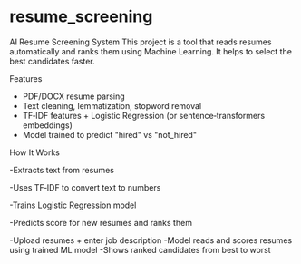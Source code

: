 # resume_screening

AI Resume Screening System
This project is a tool that reads resumes automatically and ranks them using Machine Learning.
It helps to select the best candidates faster.


Features
- PDF/DOCX resume parsing
- Text cleaning, lemmatization, stopword removal
- TF‑IDF features + Logistic Regression (or sentence‑transformers embeddings)
- Model trained to predict "hired" vs "not_hired"


How It Works

-Extracts text from resumes

-Uses TF‑IDF to convert text to numbers

-Trains Logistic Regression model

-Predicts score for new resumes and ranks them

-Upload resumes + enter job description
-Model reads and scores resumes using trained ML model
-Shows ranked candidates from best to worst

